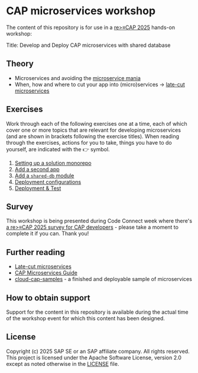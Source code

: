 # CAP microservices workshop

The content of this repository is for use in a [re>≡CAP 2025](https://recap-conf.dev/) hands-on workshop:

Title: Develop and Deploy CAP microservices with shared database

## Theory

* Microservices and avoiding the [microservice mania](https://cap.cloud.sap/docs/about/bad-practices#microservices-mania)
* When, how and where to cut your app into (micro)services -> [late-cut microservices](https://cap.cloud.sap/docs/guides/deployment/microservices#late-cut-microservices)

## Exercises

Work through each of the following exercises one at a time, each of which cover one or more topics that are relevant for developing microservices (and are shown in brackets following the exercise titles). When reading through the exercises, actions for you to take, things you have to do yourself, are indicated with the 👉 symbol.

1. [Setting up a solution monorepo](exercises/01-initialize-project/)
2. [Add a second app](exercises/02-add-second-service/)
3. [Add a `shared-db` module](exercises/03-shared-db/)
4. [Deployment configurations](exercises/04-deployment-configuration/)
5. [Deployment & Test](exercises/05-deploy/)

## Survey

This workshop is being presented during Code Connect week where there's [a re>≡CAP 2025 survey for CAP developers](https://url.sap/6rouc7) - please take a moment to complete it if you can. Thank you! 


## Further reading

- [Late-cut microservices](https://cap.cloud.sap/docs/guides/deployment/microservices#late-cut-microservices)
- [CAP Microservices Guide](https://cap.cloud.sap/docs/guides/deployment/microservices)
- [cloud-cap-samples](https://github.com/SAP-samples/cloud-cap-samples) - a finished and deployable sample of microservices

## How to obtain support

Support for the content in this repository is available during the actual time of the workshop event for which this content has been designed.


## License
Copyright (c) 2025 SAP SE or an SAP affiliate company. All rights reserved. This project is licensed under the Apache Software License, version 2.0 except as noted otherwise in the [LICENSE](LICENSE) file.

